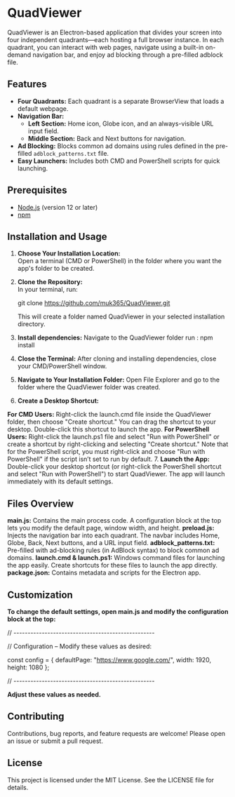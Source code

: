 # QuadViewer

QuadViewer is an Electron-based application that divides your screen into four independent quadrants—each hosting a full browser instance. In each quadrant, you can interact with web pages, navigate using a built-in on-demand navigation bar, and enjoy ad blocking through a pre-filled adblock file.

## Features

- **Four Quadrants:** Each quadrant is a separate BrowserView that loads a default webpage.
- **Navigation Bar:**  
  - **Left Section:** Home icon, Globe icon, and an always-visible URL input field.
  - **Middle Section:** Back and Next buttons for navigation.
- **Ad Blocking:** Blocks common ad domains using rules defined in the pre-filled `adblock_patterns.txt` file.
- **Easy Launchers:** Includes both CMD and PowerShell scripts for quick launching.

## Prerequisites

- [Node.js](https://nodejs.org/) (version 12 or later)
- [npm](https://www.npmjs.com/)

## Installation and Usage

1. **Choose Your Installation Location:**  
   Open a terminal (CMD or PowerShell) in the folder where you want the app's folder to be created.

2. **Clone the Repository:**  
   In your terminal, run: 
   
   git clone https://github.com/muk365/QuadViewer.git

   This will create a folder named QuadViewer in your selected installation directory.

3. **Install dependencies:**
    Navigate to the QuadViewer folder
    run : npm install

4. **Close the Terminal:**
    After cloning and installing dependencies, close your CMD/PowerShell window.

5. **Navigate to Your Installation Folder:**
    Open File Explorer and go to the folder where the QuadViewer folder was created.

6. **Create a Desktop Shortcut:**

**For CMD Users:**
    Right-click the launch.cmd file inside the QuadViewer folder, then choose "Create shortcut." You can drag the shortcut to your desktop. Double-click this shortcut to launch the app.
**For PowerShell Users:**
    Right-click the launch.ps1 file and select "Run with PowerShell" or create a shortcut by right-clicking and selecting "Create shortcut." Note that for the PowerShell script, you must right-click and choose "Run with PowerShell" if the script isn’t set to run by default.
7. **Launch the App:**
    Double-click your desktop shortcut (or right-click the PowerShell shortcut and select "Run with PowerShell") to start QuadViewer. The app will launch immediately with its default settings.

## Files Overview

**main.js:**
Contains the main process code. A configuration block at the top lets you modify the default page, window width, and height.
**preload.js:**
Injects the navigation bar into each quadrant. The navbar includes Home, Globe, Back, Next buttons, and a URL input field.
**adblock_patterns.txt:**
Pre-filled with ad-blocking rules (in AdBlock syntax) to block common ad domains.
**launch.cmd & launch.ps1:**
Windows command files for launching the app easily. Create shortcuts for these files to launch the app directly.
**package.json:**
Contains metadata and scripts for the Electron app.


## Customization

**To change the default settings, open main.js and modify the configuration block at the top:**

// --------------------------------------------------

// Configuration – Modify these values as desired:

const config = {
  defaultPage: "https://www.google.com/",
  width: 1920,
  height: 1080
};

// --------------------------------------------------

**Adjust these values as needed.**

## Contributing

Contributions, bug reports, and feature requests are welcome!
Please open an issue or submit a pull request.

## License

This project is licensed under the MIT License. See the LICENSE file for details.